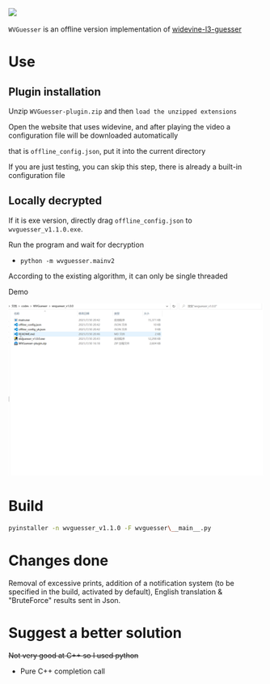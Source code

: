 ![](https://imgur.com/cSwaXxz.png)

`WVGuesser` is an offline version implementation of [widevine-l3-guesser](https://github.com/Satsuoni/widevine-l3-guesser)

# Use

## Plugin installation

Unzip `WVGuesser-plugin.zip` and then `load the unzipped extensions`

Open the website that uses widevine, and after playing the video a configuration file will be downloaded automatically

that is `offline_config.json`, put it into the current directory

If you are just testing, you can skip this step, there is already a built-in configuration file

## Locally decrypted

If it is exe version, directly drag `offline_config.json` to `wvguesser_v1.1.0.exe`.

Run the program and wait for decryption

- `python -m wvguesser.mainv2`

According to the existing algorithm, it can only be single threaded

Demo

![](/images/oCam_2021_07_30_20_58_41_915.gif)


# Build

```bash
pyinstaller -n wvguesser_v1.1.0 -F wvguesser\__main__.py
```

# Changes done

Removal of excessive prints, addition of a notification system (to be specified in the build, activated by default), English translation & "BruteForce" results sent in Json.

# Suggest a better solution

~~Not very good at C++ so I used python~~

- Pure C++ completion call
